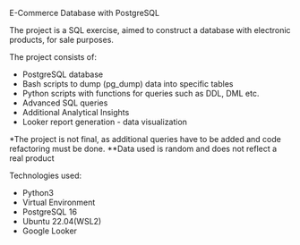 E-Commerce Database with PostgreSQL

The project is a SQL exercise, aimed to construct a database with electronic products, for sale purposes.

The project consists of:
- PostgreSQL database
- Bash scripts to dump (pg_dump) data into specific tables
- Python scripts with functions for queries such as DDL, DML etc.
- Advanced SQL queries
- Additional Analytical Insights
- Looker report generation - data visualization

*The project is not final, as additional queries have to be added and code refactoring must be done.
**Data used is random and does not reflect a real product

Technologies used:
- Python3
- Virtual Environment
- PostgreSQL 16
- Ubuntu 22.04(WSL2)
- Google Looker
